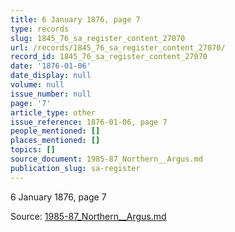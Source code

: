```yaml
---
title: 6 January 1876, page 7
type: records
slug: 1845_76_sa_register_content_27070
url: /records/1845_76_sa_register_content_27070/
record_id: 1845_76_sa_register_content_27070
date: '1876-01-06'
date_display: null
volume: null
issue_number: null
page: '7'
article_type: other
issue_reference: 1876-01-06, page 7
people_mentioned: []
places_mentioned: []
topics: []
source_document: 1985-87_Northern__Argus.md
publication_slug: sa-register
---
```


6 January 1876, page 7

Source: [1985-87_Northern__Argus.md](/downloads/markdown/1985-87_Northern__Argus.md)
